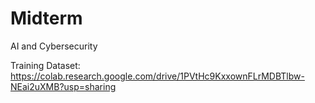 # Midterm
AI and Cybersecurity


Training Dataset: https://colab.research.google.com/drive/1PVtHc9KxxownFLrMDBTlbw-NEai2uXMB?usp=sharing

